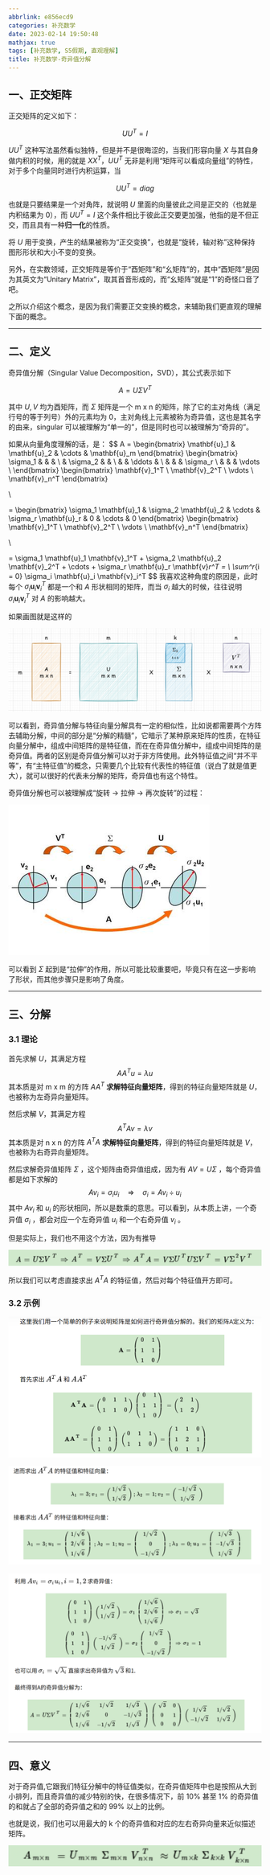 ```yaml
---
abbrlink: e856ecd9
categories: 补充数学
date: 2023-02-14 19:50:48
mathjax: true
tags: [补充数学, S5假期, 直观理解]
title: 补充数学-奇异值分解
---
```


## 一、正交矩阵

正交矩阵的定义如下：

$$
UU^T = I
$$

$UU^T$ 这种写法虽然看似独特，但是并不是很晦涩的，当我们形容向量 $X$ 与其自身做内积的时候，用的就是 $XX^T$，$UU^T$ 无非是利用“矩阵可以看成向量组”的特性，对于多个向量同时进行内积运算，当

$$
UU^T = diag
$$

也就是只要结果是一个对角阵，就说明 $U$ 里面的向量彼此之间是正交的（也就是内积结果为 0），而 $UU^T = I$ 这个条件相比于彼此正交要更加强，他指的是不但正交，而且具有一种**归一化**的性质。

将 $U$ 用于变换，产生的结果被称为“正交变换”，也就是“旋转，轴对称”这种保持图形形状和大小不变的变换。

另外，在实数领域，正交矩阵是等价于“酉矩阵”和“幺矩阵”的，其中“酉矩阵”是因为其英文为“Unitary Matrix”，取其首音形成的，而“幺矩阵”就是“1”的奇怪口音了吧。

之所以介绍这个概念，是因为我们需要正交变换的概念，来辅助我们更直观的理解下面的概念。

---



## 二、定义

奇异值分解（Singular Value Decomposition，SVD），其公式表示如下

$$
A = U \Sigma V^T
$$

其中 $U, V$ 均为酉矩阵，而 $\Sigma$ 矩阵是一个 m x n 的矩阵，除了它的主对角线（满足行号的等于列号）外的元素均为 0，主对角线上元素被称为奇异值，这也是其名字的由来，singular 可以被理解为“单一的”，但是同时也可以被理解为“奇异的”。

如果从向量角度理解的话，是：
$$
A = \begin{bmatrix} \mathbf{u}_1 & \mathbf{u}_2 & \cdots & \mathbf{u}_m \end{bmatrix}
\begin{bmatrix} 
\sigma_1 & & & \\ 
& \sigma_2 & & \\
& & \ddots & \\
& & & \sigma_r \\
& & & \vdots \\
\end{bmatrix}
\begin{bmatrix} 
\mathbf{v}_1^T \\ 
\mathbf{v}_2^T \\ 
\vdots \\ 
\mathbf{v}_n^T 
\end{bmatrix}

\\

= \begin{bmatrix} \sigma_1 \mathbf{u}_1 & \sigma_2 \mathbf{u}_2 & \cdots & \sigma_r \mathbf{u}_r & 0 & \cdots & 0 \end{bmatrix}
\begin{bmatrix} 
\mathbf{v}_1^T \\ 
\mathbf{v}_2^T \\ 
\vdots \\ 
\mathbf{v}_n^T 
\end{bmatrix}

\\

= \sigma_1 \mathbf{u}_1 \mathbf{v}_1^T + \sigma_2 \mathbf{u}_2 \mathbf{v}_2^T + \cdots + \sigma_r \mathbf{u}_r \mathbf{v}_r^T  = 
\\
\sum^r_{i = 0} \sigma_i \mathbf{u}_i \mathbf{v}_i^T
$$
我喜欢这种角度的原因是，此时每个 $\sigma_i \mathbf{u}_i \mathbf{v}_i^T$ 都是一个和 $A$ 形状相同的矩阵，而当 $\sigma_i$ 越大的时候，往往说明 $\sigma_i \mathbf{u}_i \mathbf{v}_i^T$ 对 $A$ 的影响越大。

如果画图就是这样的

![image-20230214204303884](补充数学-奇异值分解/image-20230214204303884.png)

可以看到，奇异值分解与特征向量分解具有一定的相似性，比如说都需要两个方阵去辅助分解，中间的部分是“分解的精髓”，它暗示了某种原来矩阵的性质，在特征向量分解中，组成中间矩阵的是特征值，而在在奇异值分解中，组成中间矩阵的是奇异值。两者的区别是奇异值分解可以对于非方阵使用。此外特征值之间“并不平等”，有“主特征值”的概念，只需要几个比较有代表性的特征值（说白了就是值更大），就可以很好的代表未分解的矩阵，奇异值也有这个特性。 

奇异值分解也可以被理解成“旋转 -> 拉伸 -> 再次旋转”的过程：

![svd32](./补充数学-奇异值分解/svd32-1741603171904-3.jpg)

可以看到 $\Sigma$ 起到是“拉伸”的作用，所以可能比较重要吧，毕竟只有在这一步影响了形状，而其他步骤只是影响了角度。

----



## 三、分解

### 3.1 理论

首先求解 $U$，其满足方程
$$
AA^T u = \lambda u
$$
其本质是对 m x m 的方阵 $AA^T$ **求解特征向量矩阵**，得到的特征向量矩阵就是 $U$，也被称为左奇异向量矩阵。

然后求解 $V$，其满足方程
$$
A^TA v = \lambda v
$$
其本质是对 n x n 的方阵 $A^TA$ **求解特征向量矩阵**，得到的特征向量矩阵就是 $V$，也被称为右奇异向量矩阵。

然后求解奇异值矩阵 $\Sigma$ ，这个矩阵由奇异值组成，因为有 $AV = U\Sigma$ ，每个奇异值都是如下求解的
$$
Av_i = \sigma_i u_i \quad\Rightarrow\quad \sigma_i = Av_i \div u_i
$$
其中 $Av_i$ 和 $u_i$ 的形状相同，所以是数乘的意思。可以看到，从本质上讲，一个奇异值 $\sigma_i$ ，都会对应一个左奇异值 $u_i$ 和一个右奇异值 $v_i$ 。 

但是实际上，我们也不用这个方法，因为有推导

![image-20230214212231058](补充数学-奇异值分解/image-20230214212231058.png)

所以我们可以考虑直接求出 $A^TA$ 的特征值，然后对每个特征值开方即可。

### 3.2 示例

![image-20230214212527089](补充数学-奇异值分解/image-20230214212527089.png)

![image-20230214212537126](补充数学-奇异值分解/image-20230214212537126.png)

![image-20230214212558120](补充数学-奇异值分解/image-20230214212558120.png)

---



## 四、意义

对于奇异值,它跟我们特征分解中的特征值类似，在奇异值矩阵中也是按照从大到小排列，而且奇异值的减少特别的快，在很多情况下，前 10% 甚至 1% 的奇异值的和就占了全部的奇异值之和的 99% 以上的比例。

也就是说，我们也可以用最大的 k 个的奇异值和对应的左右奇异向量来近似描述矩阵。

![image-20230214212841427](补充数学-奇异值分解/image-20230214212841427.png)

